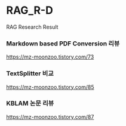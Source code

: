 # RAG_R-D
RAG Research Result

### Markdown based PDF Conversion 리뷰
https://mz-moonzoo.tistory.com/73

### TextSplitter 비교
https://mz-moonzoo.tistory.com/85

### KBLAM 논문 리뷰
https://mz-moonzoo.tistory.com/87
